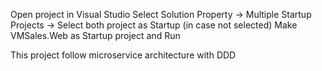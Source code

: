 Open project in Visual Studio Select Solution Property -> Multiple Startup Projects -> Select both project as Startup (in case not selected) Make VMSales.Web as Startup project and Run

This project follow microservice architecture with DDD
